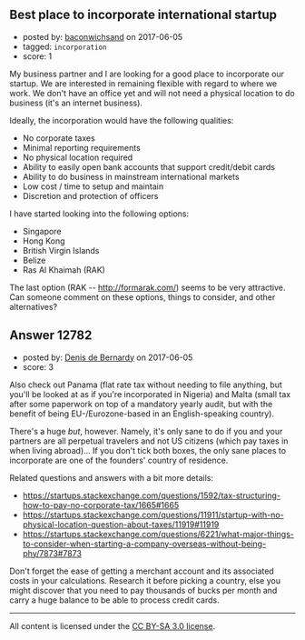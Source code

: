 ## Best place to incorporate international startup

- posted by: [baconwichsand](https://stackexchange.com/users/4752428/baconwichsand) on 2017-06-05
- tagged: `incorporation`
- score: 1

My business partner and I are looking for a good place to incorporate our startup. We are interested in remaining flexible with regard to where we work. We don't have an office yet and will not need a physical location to do business (it's an internet business).

Ideally, the incorporation would have the following qualities:

 - No corporate taxes
 - Minimal reporting requirements
 - No physical location required
 - Ability to easily open bank accounts that support credit/debit cards
 - Ability to do business in mainstream international markets
 - Low cost / time to setup and maintain
 - Discretion and protection of officers

I have started looking into the following options:

 - Singapore
 - Hong Kong
 - British Virgin Islands
 - Belize
 - Ras Al Khaimah (RAK)

The last option (RAK -- http://formarak.com/) seems to be very attractive. Can someone comment on these options, things to consider, and other alternatives?


## Answer 12782

- posted by: [Denis de Bernardy](https://stackexchange.com/users/182468/denis-de-bernardy) on 2017-06-05
- score: 3

Also check out Panama (flat rate tax without needing to file anything, but you'll be looked at as if you're incorporated in Nigeria) and Malta (small tax after some paperwork on top of a mandatory yearly audit, but with the benefit of being EU-/Eurozone-based in an English-speaking country).

There's a huge _but_, however. Namely, it's only sane to do if you and your partners are all perpetual travelers and not US citizens (which pay taxes in when living abroad)... If you don't tick both boxes, the only sane places to incorporate are one of the founders' country of residence.

Related questions and answers with a bit more details:

- https://startups.stackexchange.com/questions/1592/tax-structuring-how-to-pay-no-corporate-tax/1665#1665
- https://startups.stackexchange.com/questions/11911/startup-with-no-physical-location-question-about-taxes/11919#11919
- https://startups.stackexchange.com/questions/6221/what-major-things-to-consider-when-starting-a-company-overseas-without-being-phy/7873#7873

Don't forget the ease of getting a merchant account and its associated costs in your calculations. Research it before picking a country, else you might discover that you need to pay thousands of bucks per month and carry a huge balance to be able to process credit cards.



---

All content is licensed under the [CC BY-SA 3.0 license](https://creativecommons.org/licenses/by-sa/3.0/).

